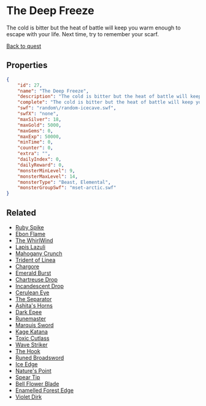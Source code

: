 # The Deep Freeze

The cold is bitter but the heat of battle will keep you warm enough to escape with your life. Next time, try to remember your scarf.

[Back to quest](../quests.md)

## Properties

```json
{
    "id": 27,
    "name": "The Deep Freeze",
    "description": "The cold is bitter but the heat of battle will keep you warm enough to escape with your life. Next time, try to remember your scarf.",
    "complete": "The cold is bitter but the heat of battle will keep you warm enough to escape with your life. Next time, try to remember your scarf.",
    "swf": "random\/random-icecave.swf",
    "swfX": "none",
    "maxSilver": 18,
    "maxGold": 5000,
    "maxGems": 0,
    "maxExp": 50000,
    "minTime": 0,
    "counter": 0,
    "extra": "",
    "dailyIndex": 0,
    "dailyReward": 0,
    "monsterMinLevel": 9,
    "monsterMaxLevel": 14,
    "monsterType": "Beast, Elemental",
    "monsterGroupSwf": "mset-arctic.swf"
}
```

## Related

- [Ruby Spike](../items/285-ruby-spike.md)
- [Ebon Flame](../items/286-ebon-flame.md)
- [The WhirlWind](../items/288-the-whirlwind.md)
- [Lapis Lazuli](../items/290-lapis-lazuli.md)
- [Mahogany Crunch](../items/292-mahogany-crunch.md)
- [Trident of Linea](../items/295-trident-of-linea.md)
- [Chargore](../items/296-chargore.md)
- [Emerald Burst](../items/297-emerald-burst.md)
- [Chartreuse Drop](../items/298-chartreuse-drop.md)
- [Incandescent Drop](../items/301-incandescent-drop.md)
- [Cerulean Eye](../items/303-cerulean-eye.md)
- [The Separator](../items/311-the-separator.md)
- [Ashita's Horns](../items/316-ashita-s-horns.md)
- [Dark Epee](../items/317-dark-epee.md)
- [Runemaster](../items/323-runemaster.md)
- [Marquis Sword](../items/329-marquis-sword.md)
- [Kage Katana](../items/334-kage-katana.md)
- [Toxic Cutlass](../items/335-toxic-cutlass.md)
- [Wave Striker](../items/336-wave-striker.md)
- [The Hook](../items/337-the-hook.md)
- [Runed Broadsword](../items/348-runed-broadsword.md)
- [Ice Edge](../items/352-ice-edge.md)
- [Nature's Point](../items/357-nature-s-point.md)
- [Spear Tip](../items/361-spear-tip.md)
- [Bell Flower Blade](../items/363-bell-flower-blade.md)
- [Enamelled Forest Edge](../items/368-enamelled-forest-edge.md)
- [Violet Dirk](../items/370-violet-dirk.md)

